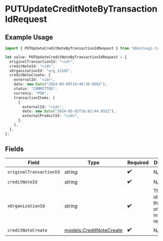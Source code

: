 # PUTUpdateCreditNoteByTransactionIdRequest

## Example Usage

```typescript
import { PUTUpdateCreditNoteByTransactionIdRequest } from "@kintsugi-tax/tax-platform-sdk/models/operations";

let value: PUTUpdateCreditNoteByTransactionIdRequest = {
  originalTransactionId: "<id>",
  creditNoteId: "<id>",
  xOrganizationId: "org_12345",
  creditNoteCreate: {
    externalId: "<id>",
    date: new Date("2024-09-09T14:40:30.850Z"),
    status: "COMMITTED",
    currency: "PGK",
    transactionItems: [
      {
        externalId: "<id>",
        date: new Date("2024-05-02T16:02:44.932Z"),
        externalProductId: "<id>",
      },
    ],
  },
};
```

## Fields

| Field                                                         | Type                                                          | Required                                                      | Description                                                   | Example                                                       |
| ------------------------------------------------------------- | ------------------------------------------------------------- | ------------------------------------------------------------- | ------------------------------------------------------------- | ------------------------------------------------------------- |
| `originalTransactionId`                                       | *string*                                                      | :heavy_check_mark:                                            | N/A                                                           |                                                               |
| `creditNoteId`                                                | *string*                                                      | :heavy_check_mark:                                            | N/A                                                           |                                                               |
| `xOrganizationId`                                             | *string*                                                      | :heavy_check_mark:                                            | The unique identifier for the organization making the request | org_12345                                                     |
| `creditNoteCreate`                                            | [models.CreditNoteCreate](../../models/creditnotecreate.md)   | :heavy_check_mark:                                            | N/A                                                           |                                                               |